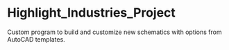 # Highlight_Industries_Project
Custom program to build and customize new schematics with options from AutoCAD templates.
